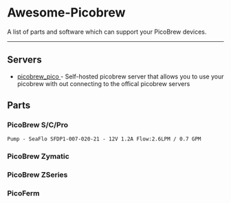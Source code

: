 # Awesome-Picobrew
A list of parts and software which can  support your PicoBrew devices.

--------------------
## Servers
  - [picobrew_pico ](https://github.com/chiefwigms/picobrew_pico) - Self-hosted picobrew server that allows you to use your picobrew with out connecting to the offical picobrew servers

## Parts

### PicoBrew S/C/Pro
    Pump - SeaFlo SFDP1-007-020-21 - 12V 1.2A Flow:2.6LPM / 0.7 GPM

### PicoBrew Zymatic

### PicoBrew ZSeries

### PicoFerm
